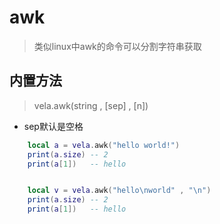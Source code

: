 # awk
> 类似linux中awk的命令可以分割字符串获取

## 内置方法
> vela.awk(string , [sep] , [n])
- sep默认是空格

```lua
    local a = vela.awk("hello world!")
    print(a.size) -- 2 
    print(a[1])   -- hello 


    local v = vela.awk("hello\nworld" , "\n")
    print(a.size) -- 2 
    print(a[1])   -- hello 
```